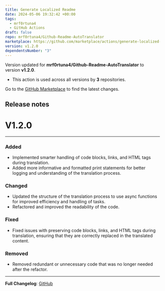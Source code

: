 ```yaml
---
title: Generate Localized Readme
date: 2024-05-06 19:32:42 +00:00
tags:
  - mrf0rtuna4
  - GitHub Actions
draft: false
repo: mrf0rtuna4/Github-Readme-AutoTranslator
marketplace: https://github.com/marketplace/actions/generate-localized-readme
version: v1.2.0
dependentsNumber: "3"
---
```



Version updated for **mrf0rtuna4/Github-Readme-AutoTranslator** to version **v1.2.0**.
- This action is used across all versions by **3** repositories.

Go to the [GitHub Marketplace](https://github.com/marketplace/actions/generate-localized-readme) to find the latest changes.

## Release notes

# V1.2.0

---

### Added
- Implemented smarter handling of code blocks, links, and HTML tags during translation.
- Added more informative and formatted print statements for better logging and understanding of the translation process.

### Changed
- Updated the structure of the translation process to use async functions for improved efficiency and handling of tasks.
- Refactored and improved the readability of the code.

### Fixed
- Fixed issues with preserving code blocks, links, and HTML tags during translation, ensuring that they are correctly replaced in the translated content.

### Removed
- Removed redundant or unnecessary code that was no longer needed after the refactor.

---

**Full Changelog**: [GitHub](https://github.com/mrf0rtuna4/Github-Readme-AutoTranslator/compare/v1.1.1...v1.2.0)
